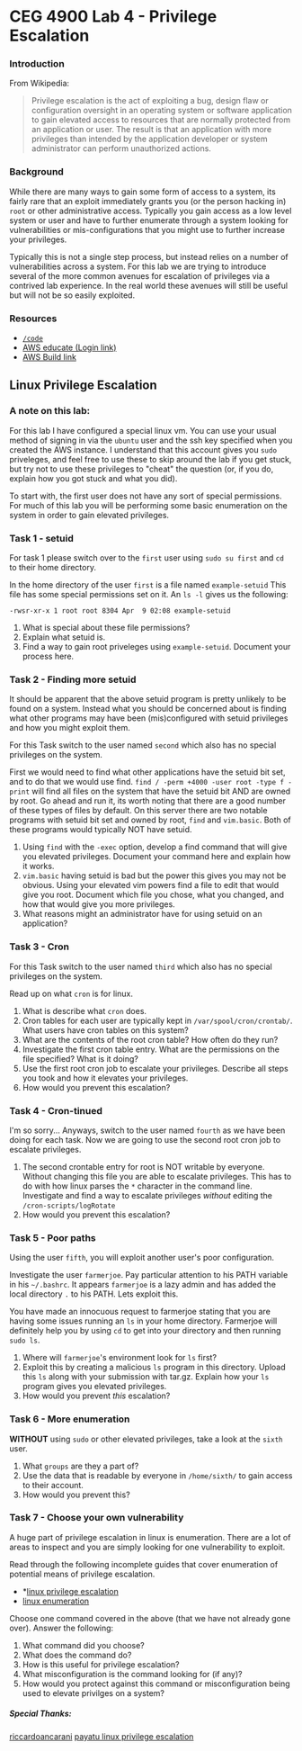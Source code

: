#  CEG 4900 Lab 4 - Privilege Escalation

### Introduction
From Wikipedia:

> Privilege escalation is the act of exploiting a bug, design flaw or 
> configuration oversight in an operating system or software application
> to gain elevated access to resources that are normally protected from an
> application or user. The result is that an application with more privileges
> than intended by the application developer or system administrator can 
> perform unauthorized actions. 

### Background
While there are many ways to gain some form of access to a system, its fairly
rare that an exploit immediately grants you (or the person hacking in) `root` or
other administrative access.  Typically you gain access as a low level system or
user and have to further enumerate through a system looking for vulnerabilities
or mis-configurations that you might use to further increase your privileges.

Typically this is not a single step process, but instead relies on a number of
vulnerabilities across a system.  For this lab we are trying to introduce
several of the more common avenues for escalation of privileges via a contrived
lab experience.  In the real world these avenues will still be useful but will
not be so easily exploited.

### Resources
* [`/code`](../blob/master/code/)
* [AWS educate (Login link)](https://www.awseducate.com/signin/SiteLogin)
* [AWS Build link](https://console.aws.amazon.com/cloudformation/home?region=us-east-1#/stacks/new?stackName=CEG-4900Lab04&templateURL=https:%2F%2Fs3.amazonaws.com%2Fwsu-cecs-cf-templates%2Fceg4900lab4.yml)


## Linux Privilege Escalation

### A note on this lab:
For this lab I have configured a special linux vm.  You can use your usual 
method of signing in via the `ubuntu` user and the ssh key specified when
you created the AWS instance.  I understand that this account gives you `sudo`
priveleges, and feel free to use these to skip around the lab if you get stuck,
but try not to use these privileges to "cheat" the question (or, if you do, explain
how you got stuck and what you did).

To start with, the first user does not have any sort of special permissions.
For much of this lab you will be performing some basic enumeration on the system
in order to gain elevated privileges.


### Task 1 - setuid
For task 1 please switch over to the `first` user using `sudo su first` and
`cd` to their home directory.

In the home directory of the user `first` is a file named `example-setuid`  This
file has some special permissions set on it.  An `ls -l` gives us the following:
```
-rwsr-xr-x 1 root root 8304 Apr  9 02:08 example-setuid
```
1. What is special about these file permissions?
2. Explain what setuid is.
3. Find a way to gain root priveleges using `example-setuid`.  Document your
   process here.

### Task 2 - Finding more setuid
It should be apparent that the above setuid program is pretty unlikely to be
found on a system.  Instead what you should be concerned about is finding what
other programs may have been (mis)configured with setuid privileges and how you
might exploit them.

For this Task switch to the user named `second` which also has no special
privileges on the system.

First we would need to find what other applications have the setuid bit set, and
to do that we would use find.
`find / -perm +4000 -user root -type f -print` will find all files on the system
that have the setuid bit AND are owned by root.  Go ahead and run it, its worth
noting that there are a good number of these types of files by default.  On this
server there are two notable programs with setuid bit set and owned by root,
`find` and `vim.basic`.  Both of these programs would typically NOT have setuid.

1. Using `find` with the `-exec` option, develop a find command that will give
   you elevated privileges.  Document your command here and explain how it
   works.
2. `vim.basic` having setuid is bad but the power this gives you may not be
   obvious.  Using your elevated vim powers find a file to edit that would give
   you root.  Document which file you chose, what you changed, and how that
   would give you more privileges.
3. What reasons might an administrator have for using setuid on an application?

### Task 3 - Cron
For this Task switch to the user named `third` which also has no special
privileges on the system.

Read up on what `cron` is for linux.

1. What is describe what `cron` does.
2. Cron tables for each user are typically kept in `/var/spool/cron/crontab/`.
   What users have cron tables on this system?
3. What are the contents of the root cron table?  How often do they run?
4. Investigate the first cron table entry.  What are the permissions on the 
   file specified?  What is it doing?
4. Use the first root cron job to escalate your privileges.  Describe all steps you
   took and how it elevates your privileges.
5. How would you prevent this escalation?

### Task 4 - Cron-tinued
I'm so sorry...  Anyways, switch to the user named `fourth` as we have been
doing for each task.  Now we are going to use the second root cron job to
escalate privileges.

1. The second crontable entry for root is NOT writable by everyone.  Without
   changing this file you are able to escalate privileges.  This has to do with
   how linux parses the `*` character in the command line.  Investigate and find
   a way to escalate privileges *without* editing the `/cron-scripts/logRotate`
2. How would you prevent this escalation?

### Task 5 - Poor paths
Using the user `fifth`, you will exploit another user's poor configuration.

Investigate the user `farmerjoe`.  Pay particular attention to his PATH
variable in his `~/.bashrc`.  It appears `farmerjoe` is a lazy admin and has
added the local directory `.` to his PATH.  Lets exploit this.

You have made an innocuous request to farmerjoe stating that you are having some
issues running an `ls` in your home directory.  Farmerjoe will definitely help
you by using `cd` to get into your directory and then running `sudo ls`.

1. Where will `farmerjoe`'s environment look for `ls` first?
2. Exploit this by creating a malicious `ls` program in this directory.  Upload
   this `ls` along with your submission with tar.gz.  Explain how your `ls`
   program gives you elevated privileges.
3. How would you prevent *this* escalation?

### Task 6 - More enumeration
**WITHOUT** using `sudo` or other elevated privileges, take a look at the
`sixth` user.

1. What `groups` are they a part of?
2. Use the data that is readable by everyone in `/home/sixth/` to gain access to
   their account.
3. How would you prevent this?

### Task 7 - Choose your own vulnerability
A huge part of privilege escalation in linux is enumeration.  There are a lot of
areas to inspect and you are simply looking for one vulnerability to exploit.  

Read through the following incomplete guides that cover enumeration of potential
means of privilege escalation.
* *[linux privilege escalation](https://blog.g0tmi1k.com/2011/08/basic-linux-privilege-escalation/)
* [linux enumeration](https://www.rebootuser.com/?p=1623)

Choose one command covered in the above (that we have not already gone over).
Answer the following:
1. What command did you choose?
2. What does the command do?
3. How is this useful for privilege escalation?
4. What misconfiguration is the command looking for (if any)?
5. How would you protect against this command or misconfiguration being used to
   elevate privilges on a system?


##### Special Thanks:
[riccardoancarani](https://www.riccardoancarani.it/exploting-setuid-setgid-binaries/)
[payatu linux privilege escalation](https://payatu.com/guide-linux-privilege-escalation/)

